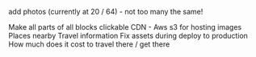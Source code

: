 add photos (currently at 20 / 64) - not too many the same! 

Make all parts of all blocks clickable
CDN - Aws s3 for hosting images 
Places nearby 
Travel information 
Fix assets during deploy to production
How much does it cost to travel there / get there 

